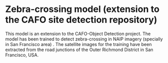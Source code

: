 # Zebra-crossing model (extension to the CAFO site detection repository)
This model is an extension to the CAFO-Object Detection project. The model has been trained to detect zebra-crossing in NAIP imagery (specially in San Francisco area) . The satellite images for the training have been extracted from the road junctions of the Outer Richmond District in San Francisco, USA.
